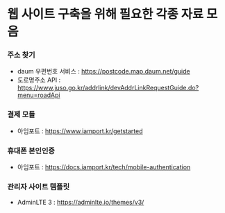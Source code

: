 # 웹 사이트 구축을 위해 필요한 각종 자료 모음

### 주소 찾기
- daum 우편번호 서비스 : https://postcode.map.daum.net/guide
- 도로명주소 API : https://www.juso.go.kr/addrlink/devAddrLinkRequestGuide.do?menu=roadApi

### 결제 모듈
- 아임포트 : https://www.iamport.kr/getstarted

### 휴대폰 본인인증
- 아임포트 : https://docs.iamport.kr/tech/mobile-authentication

### 관리자 사이트 템플릿
- AdminLTE 3 : https://adminlte.io/themes/v3/
